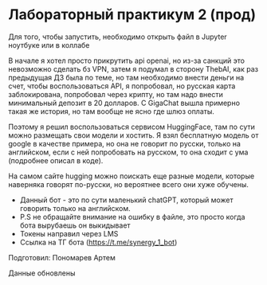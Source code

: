 # Лабораторный практикум 2 (прод) 

Для того, чтобы запустить, необходимо открыть файл в Jupyter ноутбуке или в коллабе

В начале я хотел просто прикрутить api openai, но из-за санкций это невозможно сделать бз VPN, затем я подумал в сторону ThebAI, как раз предыдущая ДЗ была по теме, но там необходимо внести деньги на счет, чтобы воспользоваться API, я попробовал, но русская карта заблокирована, попробовал через крипту, но там надо внести минимальный депозит в 20 долларов. С GigaChat вышла примерно такая же история, но там вообще не ясно где шлюз оплаты.

Поэтому я решил воспользоваться сервисом HuggingFace, там по сути можно размещать свои модели и хостить. Я взял бесплатную модель от google в качестве примера, но она не говорит по русски, только на английском, если с ней попробовать на русском, то она сходит с ума (подробнее описал в коде).

На самом сайте hugging можно поискать еще разные модели, которые наверняка говорят по-русски, но вероятнее всего они хуже обучены.

- Данный бот - это по сути маленький chatGPT, который может говорить только на английском.
- P.S не обращайте внимание на ошибку в файле, это просто когда бота вырубаешь он выкидывает
- Токены направил через LMS
- Ссылка на ТГ бота (https://t.me/synergy_1_bot)

Подготовил: Пономарев Артем

Данные обновлены
